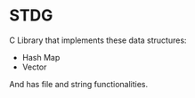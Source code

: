 # STDG

C Library that implements these data structures:

 - Hash Map
 - Vector

And has file and string functionalities.
